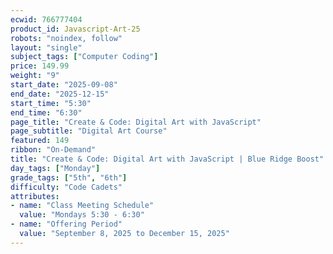 ```yaml
---
ecwid: 766777404
product_id: Javascript-Art-25
robots: "noindex, follow"
layout: "single"
subject_tags: ["Computer Coding"]
price: 149.99
weight: "9"
start_date: "2025-09-08"
end_date: "2025-12-15"
start_time: "5:30"
end_time: "6:30"
page_title: "Create & Code: Digital Art with JavaScript"
page_subtitle: "Digital Art Course"
featured: 149
ribbon: "On-Demand"
title: "Create & Code: Digital Art with JavaScript | Blue Ridge Boost"
day_tags: ["Monday"]
grade_tags: ["5th", "6th"]
difficulty: "Code Cadets"
attributes:
- name: "Class Meeting Schedule"
  value: "Mondays 5:30 - 6:30"
- name: "Offering Period"
  value: "September 8, 2025 to December 15, 2025"
---
```

